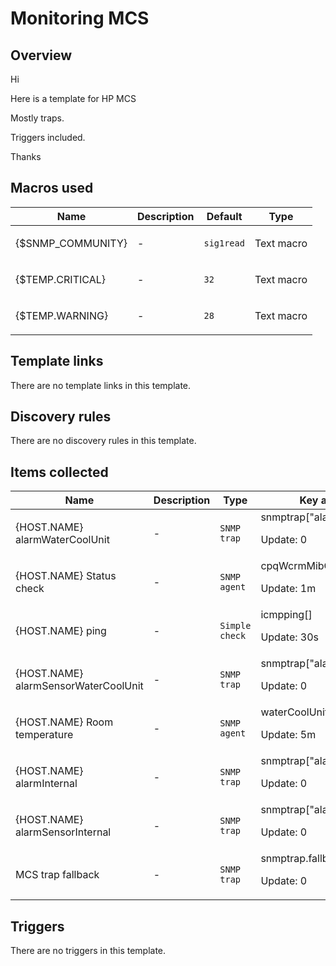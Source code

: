 # Monitoring MCS

## Overview

Hi


Here is a template for HP MCS


Mostly traps.


Triggers included.


 


Thanks



## Macros used

|Name|Description|Default|Type|
|----|-----------|-------|----|
|{$SNMP_COMMUNITY}|<p>-</p>|`sig1read`|Text macro|
|{$TEMP.CRITICAL}|<p>-</p>|`32`|Text macro|
|{$TEMP.WARNING}|<p>-</p>|`28`|Text macro|


## Template links

There are no template links in this template.

## Discovery rules

There are no discovery rules in this template.

## Items collected

|Name|Description|Type|Key and additional info|
|----|-----------|----|----|
|{HOST.NAME} alarmWaterCoolUnit|<p>-</p>|`SNMP trap`|snmptrap["alarmWaterCoolUnit"]<p>Update: 0</p>|
|{HOST.NAME} Status check|<p>-</p>|`SNMP agent`|cpqWcrmMibCondition.0<p>Update: 1m</p>|
|{HOST.NAME} ping|<p>-</p>|`Simple check`|icmpping[]<p>Update: 30s</p>|
|{HOST.NAME} alarmSensorWaterCoolUnit|<p>-</p>|`SNMP trap`|snmptrap["alarmSensorWaterCoolUnit"]<p>Update: 0</p>|
|{HOST.NAME} Room temperature|<p>-</p>|`SNMP agent`|waterCoolUnitSensorValue.1<p>Update: 5m</p>|
|{HOST.NAME} alarmInternal|<p>-</p>|`SNMP trap`|snmptrap["alarmInternal"]<p>Update: 0</p>|
|{HOST.NAME} alarmSensorInternal|<p>-</p>|`SNMP trap`|snmptrap["alarmSensorInternal"]<p>Update: 0</p>|
|MCS trap fallback|<p>-</p>|`SNMP trap`|snmptrap.fallback<p>Update: 0</p>|


## Triggers

There are no triggers in this template.

